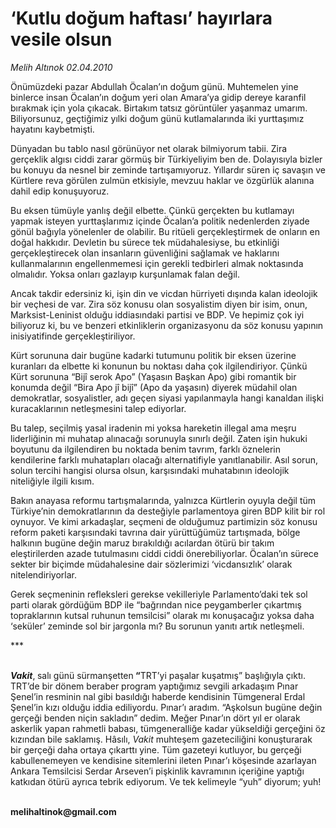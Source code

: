 # ‘Kutlu doğum haftası’ hayırlara vesile olsun

*Melih Altınok 02.04.2010*

<div class="yazi"><p>Önümüzdeki pazar Abdullah Öcalan’ın doğum günü. Muhtemelen yine binlerce insan Öcalan’ın doğum yeri olan Amara’ya gidip dereye karanfil bırakmak için yola çıkacak. Birtakım tatsız görüntüler yaşanmaz umarım. Biliyorsunuz, geçtiğimiz yılki doğum günü kutlamalarında iki yurttaşımız hayatını kaybetmişti. </p>
<p>Dünyadan bu tablo nasıl görünüyor net olarak bilmiyorum tabii. Zira gerçeklik algısı ciddi zarar görmüş bir Türkiyeliyim ben de. Dolayısıyla bizler bu konuyu da nesnel bir zeminde tartışamıyoruz. Yıllardır süren iç savaşın ve Kürtlere reva görülen zulmün etkisiyle, mevzuu haklar ve özgürlük alanına dahil edip konuşuyoruz. </p>
<p>Bu eksen tümüyle yanlış değil elbette. Çünkü gerçekten bu kutlamayı yapmak isteyen yurttaşlarımız içinde Öcalan’a politik nedenlerden ziyade gönül bağıyla yönelenler de olabilir. Bu ritüeli gerçekleştirmek de onların en doğal hakkıdır. Devletin bu sürece tek müdahalesiyse, bu etkinliği gerçekleştirecek olan insanların güvenliğini sağlamak ve haklarını kullanmalarının engellenmemesi için gerekli tedbirleri almak noktasında olmalıdır. Yoksa onları gazlayıp kurşunlamak falan değil.</p>
<p>Ancak takdir edersiniz ki, işin din ve vicdan hürriyeti dışında kalan ideolojik bir veçhesi de var. Zira söz konusu olan sosyalistim diyen bir isim, onun, Marksist-Leninist olduğu iddiasındaki partisi ve BDP. Ve hepimiz çok iyi biliyoruz ki, bu ve benzeri etkinliklerin organizasyonu da söz konusu yapının inisiyatifinde gerçekleştiriliyor.</p>
<p>Kürt sorununa dair bugüne kadarki tutumunu politik bir eksen üzerine kuranları da elbette ki konunun bu noktası daha çok ilgilendiriyor. Çünkü Kürt sorununa “Bijî serok Apo” (Yaşasın Başkan Apo) gibi romantik bir konumda değil “Bira Apo jî bijî” (Apo da yaşasın) diyerek müdahil olan demokratlar, sosyalistler, adı geçen siyasi yapılanmayla hangi kanaldan ilişki kuracaklarının netleşmesini talep ediyorlar.</p>
<p>Bu talep, seçilmiş yasal iradenin mi yoksa hareketin illegal ama meşru liderliğinin mi muhatap alınacağı sorunuyla sınırlı değil. Zaten işin hukuki boyutunu da ilgilendiren bu noktada benim tavrım, farklı öznelerin kendilerine farklı muhatapları olacağı alternatifiyle yanıtlanabilir. Asıl sorun, solun tercihi hangisi olursa olsun, karşısındaki muhatabının ideolojik niteliğiyle ilgili kısım.</p>
<p>Bakın anayasa reformu tartışmalarında, yalnızca Kürtlerin oyuyla değil tüm Türkiye’nin demokratlarının da desteğiyle parlamentoya giren BDP kilit bir rol oynuyor. Ve kimi arkadaşlar, seçmeni de olduğumuz partimizin söz konusu reform paketi karşısındaki tavrına dair yürüttüğümüz tartışmada, bölge halkının bugüne değin maruz bırakıldığı acılardan ötürü bir takım eleştirilerden azade tutulmasını ciddi ciddi önerebiliyorlar. Öcalan’ın sürece sekter bir biçimde müdahalesine dair sözlerimizi ‘vicdansızlık’ olarak nitelendiriyorlar.</p>
<p>Gerek seçmeninin refleksleri gerekse vekilleriyle Parlamento’daki tek sol parti olarak gördüğüm BDP ile “bağrından nice peygamberler çıkartmış topraklarının kutsal ruhunun temsilcisi” olarak mı konuşacağız yoksa daha ‘seküler’ zeminde sol bir jargonla mı? Bu sorunun yanıtı artık netleşmeli. </p>
<p>***</p>
<p><b><i><br/>Vakit</i></b>,<b> </b>salı günü sürmanşetten<b> “</b>TRT’yi paşalar kuşatmış” başlığıyla çıktı. TRT’de bir dönem beraber program yaptığımız sevgili arkadaşım Pınar Şenel’in resminin nal gibi basıldığı haberde kendisinin Tümgeneral Erdal Şenel’in kızı olduğu iddia ediliyordu. Pınar’ı aradım. “Aşkolsun bugüne değin gerçeği benden niçin sakladın” dedim. Meğer Pınar’ın dört yıl er olarak askerlik yapan rahmetli babası, tümgeneralliğe kadar yükseldiği gerçeğini öz kızından bile saklamış. Hâsılı, <i>Vakit</i> muhteşem gazeteciliğini konuşturarak bir gerçeği daha ortaya çıkarttı yine. Tüm gazeteyi kutluyor, bu gerçeği kabullenemeyen ve kendisine sitemlerini ileten Pınar’ı köşesinde azarlayan Ankara Temsilcisi Serdar Arseven’i pişkinlik kavramının içeriğine yaptığı katkıdan ötürü ayrıca tebrik ediyorum. Ve tek kelimeyle “yuh” diyorum; yuh!</p>
<p><b><br/>melihaltinok@gmail.com</b></p></div>
